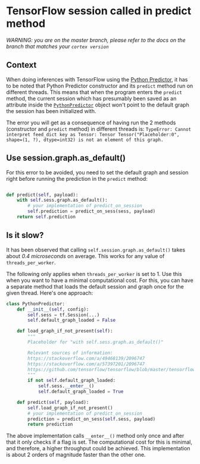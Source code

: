 # TensorFlow session called in predict method

_WARNING: you are on the master branch, please refer to the docs on the branch that matches your `cortex version`_

## Context

When doing inferences with TensorFlow using the [Python Predictor](../deployments/predictors.md#python-predictor), it has to be noted that Python Predictor constructor and its `predict` method run on different threads. This means that when the program enters the `predict` method, the current session which has presumably been saved as an attribute inside the [`PythonPredictor`](../deployments/predictors.md#python-predictor) object won't point to the default graph the session has been initialized with.

The error you will get as a consequence of having run the 2 methods (constructor and `predict` method) in different threads is:
`
TypeError: Cannot interpret feed_dict key as Tensor: Tensor Tensor("Placeholder:0", shape=(1, ?), dtype=int32) is not an element of this graph.
`

## Use session.graph.as_default()

For this error to be avoided, you need to set the default graph and session right before running the prediction in the `predict` method:
```python

def predict(self, payload):
    with self.sess.graph.as_default():
        # your implementation of predict_on_session
        self.prediction = predict_on_sess(sess, payload)
    return self.prediction
```

## Is it slow?

It has been observed that calling `self.session.graph.as_default()` takes about *0.4 microseconds* on average. This works for any value of `threads_per_worker`.

The following only applies when `threads_per_worker` is set to 1. Use this when you want to have a minimal computational cost. For this, you can have a separate method that loads the default session and graph once for the given thread. Here's one approach:

```python
class PythonPredictor:
    def __init__(self, config):
        self.sess = tf.Session(...)
        self.default_graph_loaded = False

    def load_graph_if_not_present(self):
        """
        Placeholder for "with self.sess.graph.as_default()"

        Relevant sources of information:
        https://stackoverflow.com/a/49468139/2096747
        https://stackoverflow.com/a/57397201/2096747
        https://github.com/tensorflow/tensorflow/blob/master/tensorflow/python/client/session.py#L1591-L1601
        """
        if not self.default_graph_loaded:
            self.sess.__enter__()
            self.default_graph_loaded = True

    def predict(self, payload):
        self.load_graph_if_not_present()
        # your implementation of predict_on_session
        prediction = predict_on_sess(self.sess, payload)
        return prediction
```

The above implementation calls `__enter__()` method only once and after that it only checks if a flag is set. The computational cost for this is minimal, and therefore, a higher throughput could be achieved. This implementation is about 2 orders of magnitude faster than the other one.
